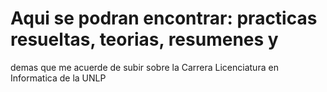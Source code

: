 # Aqui se podran encontrar: practicas resueltas, teorias, resumenes y 
demas que me acuerde de subir sobre la Carrera Licenciatura en Informatica de la UNLP
